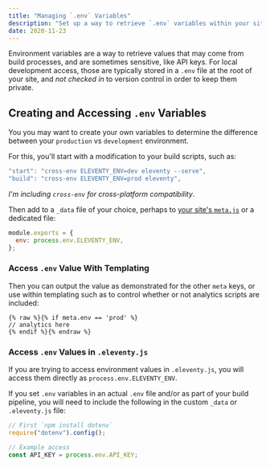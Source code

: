```yaml
---
title: "Managing `.env` Variables"
description: "Set up a way to retrieve `.env` variables within your site content, layouts, and config."
date: 2020-11-23
---
```


Environment variables are a way to retrieve values that may come from build processes, and are sometimes sensitive, like API keys. For local development access, those are typically stored in a `.env` file at the root of your site, and _not checked in_ to version control in order to keep them private.

## Creating and Accessing `.env` Variables

You you may want to create your own variables to determine the difference between your `production` vs `development` environment.

For this, you'll start with a modification to your build scripts, such as:

```js
"start": "cross-env ELEVENTY_ENV=dev eleventy --serve",
"build": "cross-env ELEVENTY_ENV=prod eleventy",
```

_I'm including `cross-env` for cross-platform compatibility_.

Then add to a `_data` file of your choice, perhaps to [your site's `meta.js`](/tips/site-metadata/) or a dedicated file:

```js
module.exports = {
  env: process.env.ELEVENTY_ENV,
};
```

### Access `.env` Value With Templating

Then you can output the value as demonstrated for the other `meta` keys, or use within templating such as to control whether or not analytics scripts are included:

```twig
{% raw %}{% if meta.env == 'prod' %}
// analytics here
{% endif %}{% endraw %}
```

### Access `.env` Values in `.eleventy.js`

If you are trying to access environment values in `.eleventy.js`, you will access them directly as `process.env.ELEVENTY_ENV`.

If you set `.env` variables in an actual `.env` file and/or as part of your build pipeline, you will need to include the following in the custom `_data` or `.eleventy.js` file:

```js
// First `npm install dotenv`
require("dotenv").config();

// Example access
const API_KEY = process.env.API_KEY;
```
